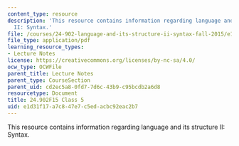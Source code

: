 ```yaml
---
content_type: resource
description: 'This resource contains information regarding language and its structure
  II: Syntax.'
file: /courses/24-902-language-and-its-structure-ii-syntax-fall-2015/e1d31f17a7c847e7c5edacbc92eac2b7_MIT24_902F15_Class5.pdf
file_type: application/pdf
learning_resource_types:
- Lecture Notes
license: https://creativecommons.org/licenses/by-nc-sa/4.0/
ocw_type: OCWFile
parent_title: Lecture Notes
parent_type: CourseSection
parent_uid: cd2ec5a8-0fd7-7d6c-43b9-c95bcdb2a6d8
resourcetype: Document
title: 24.902F15 Class 5
uid: e1d31f17-a7c8-47e7-c5ed-acbc92eac2b7
---
```

This resource contains information regarding language and its structure II: Syntax.